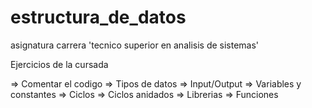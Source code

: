 # estructura_de_datos
asignatura carrera 'tecnico superior en analisis de sistemas'

Ejercicios de la cursada

=> Comentar el codigo
=> Tipos de datos
=> Input/Output
=> Variables y constantes
=> Ciclos
=> Ciclos anidados
=> Librerias
=> Funciones




